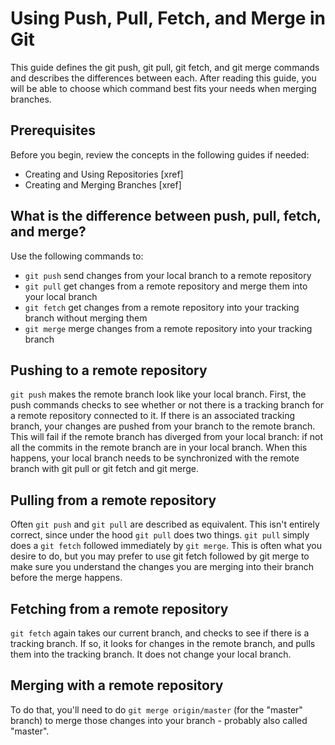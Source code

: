 # Using Push, Pull, Fetch, and Merge in Git
 This guide defines the git push, git pull, git fetch, and git merge commands and describes the differences between each. After reading this guide, you will be able to choose which command best fits your needs when merging branches.
## Prerequisites
Before you begin, review the concepts in the following guides if needed:
- Creating and Using Repositories [xref]
- Creating and Merging Branches [xref]
## What is the difference between push, pull, fetch, and merge?
Use the following commands to:
 - `git push` send changes from your local branch to a remote repository
 - `git pull` get changes from a remote repository and merge them into your local branch
 - `git fetch` get changes from a remote repository into your tracking branch without merging them
 - `git merge` merge changes from a remote repository into your tracking branch
## Pushing to a remote repository
 `git push` makes the remote branch look like your local branch. First, the push commands checks to see whether or not there is a tracking branch for a remote repository connected to it. If there is an associated tracking branch, your changes are pushed from your branch to the remote branch.
 This will fail if the remote branch has diverged from your local branch: if not all the commits in the remote branch are in your local branch. When this happens, your local branch needs to be synchronized with the remote branch with git pull or git fetch and git merge.

## Pulling from a remote repository
 Often `git push` and `git pull` are described as equivalent. This isn't entirely correct, since under the hood `git pull` does two things. `git pull` simply does a `git fetch` followed immediately by `git merge`. This is often what you desire to do, but you may prefer to use git fetch followed by git merge to make sure you understand the changes you are merging into their branch before the merge happens.

## Fetching from a remote repository
`git fetch` again takes our current branch, and checks to see if there is a tracking branch. If so, it looks for changes in the remote branch, and pulls them into the tracking branch. It does not change your local branch.

## Merging with a remote repository
 To do that, you'll need to do `git merge origin/master` (for the "master" branch) to merge those changes into your branch - probably also called "master".
